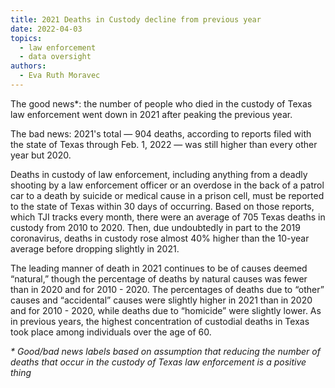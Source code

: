 ```yaml
---
title: 2021 Deaths in Custody decline from previous year
date: 2022-04-03
topics:
  - law enforcement
  - data oversight
authors:
  - Eva Ruth Moravec
---
```

The good news*: the number of people who died in the custody of Texas law enforcement went down in 2021 after peaking the previous year.

The bad news: 2021's total — 904 deaths, according to reports filed with the state of Texas through Feb. 1, 2022 — was still higher than every other year but 2020.

Deaths in custody of law enforcement, including anything from a deadly shooting by a law enforcement officer or an overdose in the back of a patrol car to a death by suicide or medical cause in a prison cell, must be reported to the state of Texas within 30 days of occurring. Based on those reports, which TJI tracks every month, there were an average of 705 Texas deaths in custody from 2010 to 2020. Then, due undoubtedly in part to the 2019 coronavirus, deaths in custody rose almost 40% higher than the 10-year average before dropping slightly in 2021. 

The leading manner of death in 2021 continues to be of causes deemed “natural,” though the percentage of deaths by natural causes was fewer than in 2020 and for 2010 - 2020. The percentages of deaths due to “other” causes and “accidental” causes were slightly higher in 2021 than in 2020 and for 2010 - 2020, while deaths due to “homicide” were slightly lower. As in previous years, the highest concentration of custodial deaths in Texas took place among individuals over the age of 60. 

*\* Good/bad news labels based on assumption that reducing the number of deaths that occur in the custody of Texas law enforcement is a positive thing*